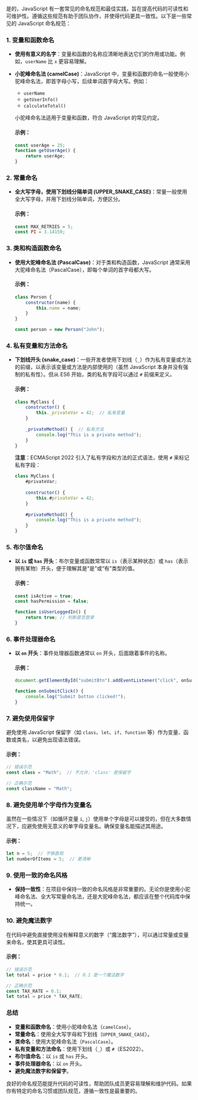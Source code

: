是的，JavaScript 有一套常见的命名规范和最佳实践，旨在提高代码的可读性和可维护性。遵循这些规范有助于团队协作，并使得代码更具一致性。以下是一些常见的 JavaScript 命名规范：

### 1. **变量和函数命名**
- **使用有意义的名字**：变量和函数的名称应清晰地表达它们的作用或功能。例如，`userName` 比 `x` 更容易理解。
- **小驼峰命名法 (camelCase)**：JavaScript 中，变量和函数的命名一般使用小驼峰命名法，即首字母小写，后续单词首字母大写。例如：
  - `userName`
  - `getUserInfo()`
  - `calculateTotal()`

  小驼峰命名法适用于变量和函数，符合 JavaScript 的常见约定。

  #### 示例：
  ```js
  const userAge = 25;
  function getUserAge() {
      return userAge;
  }
  ```

### 2. **常量命名**
- **全大写字母，使用下划线分隔单词 (UPPER_SNAKE_CASE)**：常量一般使用全大写字母，并用下划线分隔单词，方便区分。
  
  #### 示例：
  ```js
  const MAX_RETRIES = 5;
  const PI = 3.14159;
  ```

### 3. **类和构造函数命名**
- **使用大驼峰命名法 (PascalCase)**：对于类和构造函数，JavaScript 通常采用大驼峰命名法（PascalCase），即每个单词的首字母都大写。
  
  #### 示例：
  ```js
  class Person {
      constructor(name) {
          this.name = name;
      }
  }
  
  const person = new Person("John");
  ```

### 4. **私有变量和方法命名**
- **下划线开头 (snake_case)**：一些开发者使用下划线（`_`）作为私有变量或方法的前缀，以表示该变量或方法是内部使用的（虽然 JavaScript 本身并没有强制的私有性）。但从 ES6 开始，类的私有字段可以通过 `#` 前缀来定义。

  #### 示例：
  ```js
  class MyClass {
      constructor() {
          this._privateVar = 42;  // 私有变量
      }
      
      _privateMethod() {  // 私有方法
          console.log("This is a private method");
      }
  }
  ```

  **注意**：ECMAScript 2022 引入了私有字段和方法的正式语法，使用 `#` 来标记私有字段：
  ```js
  class MyClass {
      #privateVar;
      
      constructor() {
          this.#privateVar = 42;
      }
      
      #privateMethod() {
          console.log("This is a private method");
      }
  }
  ```

### 5. **布尔值命名**
- **以 `is` 或 `has` 开头**：布尔变量或函数常常以 `is`（表示某种状态）或 `has`（表示拥有某物）开头，便于理解其是“是”或“有”类型的值。
  
  #### 示例：
  ```js
  const isActive = true;
  const hasPermission = false;

  function isUserLoggedIn() {
      return true; // 判断是否登录
  }
  ```

### 6. **事件处理器命名**
- **以 `on` 开头**：事件处理器函数通常以 `on` 开头，后面跟着事件的名称。
  
  #### 示例：
  ```js
  document.getElementById("submitBtn").addEventListener("click", onSubmitClick);
  
  function onSubmitClick() {
      console.log("Submit button clicked!");
  }
  ```

### 7. **避免使用保留字**
避免使用 JavaScript 保留字（如 `class`、`let`、`if`、`function` 等）作为变量、函数或类名，以避免出现语法错误。

#### 示例：
```js
// 错误示范
const class = "Math";  // 不允许，'class' 是保留字

// 正确示范
const className = "Math";
```

### 8. **避免使用单个字母作为变量名**
虽然在一些情况下（如循环变量 `i`, `j`）使用单个字母是可以接受的，但在大多数情况下，应避免使用无意义的单字母变量名。确保变量名能描述其用途。

#### 示例：
```js
let n = 5;  // 不够直观
let numberOfItems = 5;  // 更清晰
```

### 9. **使用一致的命名风格**
- **保持一致性**：在项目中保持一致的命名风格是非常重要的。无论你是使用小驼峰命名法、全大写常量命名法，还是大驼峰命名法，都应该在整个代码库中保持统一。

### 10. **避免魔法数字**
在代码中避免直接使用没有解释意义的数字（“魔法数字”），可以通过常量或变量来命名，使其更具可读性。

#### 示例：
```js
// 错误示范
let total = price * 0.1;  // 0.1 是一个魔法数字

// 正确示范
const TAX_RATE = 0.1;
let total = price * TAX_RATE;
```

### 总结
- **变量和函数命名**：使用小驼峰命名法（`camelCase`）。
- **常量命名**：使用全大写字母和下划线（`UPPER_SNAKE_CASE`）。
- **类命名**：使用大驼峰命名法（`PascalCase`）。
- **私有变量和方法命名**：使用下划线（`_`）或 `#`（ES2022）。
- **布尔值命名**：以 `is` 或 `has` 开头。
- **事件处理器命名**：以 `on` 开头。
- **避免魔法数字和保留字**。

良好的命名规范能提升代码的可读性，帮助团队成员更容易理解和维护代码。如果你有特定的命名习惯或团队规范，遵循一致性是最重要的。